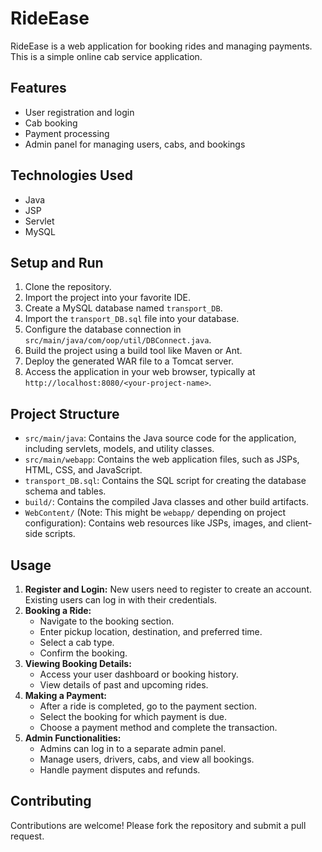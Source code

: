 # RideEase

RideEase is a web application for booking rides and managing payments. This is a simple online cab service application.

## Features

* User registration and login
* Cab booking
* Payment processing
* Admin panel for managing users, cabs, and bookings

## Technologies Used

* Java
* JSP
* Servlet
* MySQL

## Setup and Run

1. Clone the repository.
2. Import the project into your favorite IDE.
3. Create a MySQL database named `transport_DB`.
4. Import the `transport_DB.sql` file into your database.
5. Configure the database connection in `src/main/java/com/oop/util/DBConnect.java`.
6. Build the project using a build tool like Maven or Ant.
7. Deploy the generated WAR file to a Tomcat server.
8. Access the application in your web browser, typically at `http://localhost:8080/<your-project-name>`.

## Project Structure

* `src/main/java`: Contains the Java source code for the application, including servlets, models, and utility classes.
* `src/main/webapp`: Contains the web application files, such as JSPs, HTML, CSS, and JavaScript.
* `transport_DB.sql`: Contains the SQL script for creating the database schema and tables.
* `build/`: Contains the compiled Java classes and other build artifacts.
* `WebContent/` (Note: This might be `webapp/` depending on project configuration): Contains web resources like JSPs, images, and client-side scripts.

## Usage

1.  **Register and Login:** New users need to register to create an account. Existing users can log in with their credentials.
2.  **Booking a Ride:**
    *   Navigate to the booking section.
    *   Enter pickup location, destination, and preferred time.
    *   Select a cab type.
    *   Confirm the booking.
3.  **Viewing Booking Details:**
    *   Access your user dashboard or booking history.
    *   View details of past and upcoming rides.
4.  **Making a Payment:**
    *   After a ride is completed, go to the payment section.
    *   Select the booking for which payment is due.
    *   Choose a payment method and complete the transaction.
5.  **Admin Functionalities:**
    *   Admins can log in to a separate admin panel.
    *   Manage users, drivers, cabs, and view all bookings.
    *   Handle payment disputes and refunds.

## Contributing

Contributions are welcome! Please fork the repository and submit a pull request.
